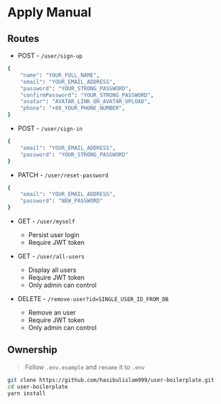 # Apply Manual

## Routes

- POST - `/user/sign-up`

```bash
{
    "name": "YOUR_FULL_NAME",
    "email": "YOUR_EMAIL_ADDRESS",
    "password": "YOUR_STRONG_PASSWORD",
    "confirmPassword": "YOUR_STRONG_PASSWORD",
    "avatar": "AVATAR_LINK_OR_AVATAR_UPLOAD",
    "phone": "+88_YOUR_PHONE_NUMBER",
}
```

- POST - `/user/sign-in`

```bash
{
    "email": "YOUR_EMAIL_ADDRESS",
    "password": "YOUR_STRONG_PASSWORD"
}
```

- PATCH - `/user/reset-password`

```bash
{
    "email": "YOUR_EMAIL_ADDRESS",
    "password": "NEW_PASSWORD"
}
```

- GET - `/user/myself`

  - Persist user login
  - Require JWT token

- GET - `/user/all-users`

  - Display all users
  - Require JWT token
  - Only admin can control

- DELETE - `/remove-user?id=SINGLE_USER_ID_FROM_DB`

  - Remove an user
  - Require JWT token
  - Only admin can control

## Ownership

> Follow `.env.example` and `rename` it to `.env`

```bash
git clone https://github.com/hasibulislam999/user-boilerplate.git
cd user-boilerplate
yarn install
```
